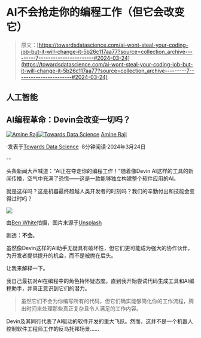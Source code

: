 # AI不会抢走你的编程工作（但它会改变它）

> 原文：[https://towardsdatascience.com/ai-wont-steal-your-coding-job-but-it-will-change-it-5b26c117aa77?source=collection_archive---------7-----------------------#2024-03-24](https://towardsdatascience.com/ai-wont-steal-your-coding-job-but-it-will-change-it-5b26c117aa77?source=collection_archive---------7-----------------------#2024-03-24)

## 人工智能

## AI编程革命：Devin会改变一切吗？

[](https://araji.medium.com/?source=post_page---byline--5b26c117aa77--------------------------------)[![Amine Raji](../Images/ff1681a218b9646301a9f9d6b192a77a.png)](https://araji.medium.com/?source=post_page---byline--5b26c117aa77--------------------------------)[](https://towardsdatascience.com/?source=post_page---byline--5b26c117aa77--------------------------------)[![Towards Data Science](../Images/a6ff2676ffcc0c7aad8aaf1d79379785.png)](https://towardsdatascience.com/?source=post_page---byline--5b26c117aa77--------------------------------) [Amine Raji](https://araji.medium.com/?source=post_page---byline--5b26c117aa77--------------------------------)

·发表于[Towards Data Science](https://towardsdatascience.com/?source=post_page---byline--5b26c117aa77--------------------------------) ·8分钟阅读·2024年3月24日

--

头条新闻大声喊道：“AI正在夺走你的编程工作！”随着像Devin AI这样的工具的新闻传播，空气中充满了恐慌——这是一款能够独立构建整个软件应用的AI。

就是这样吗？这是机器最终超越人类开发者的时刻吗？我们的辛勤付出和技能会变得过时吗？

![](../Images/9993eccdf03d9363369dbfb6ef668caf.png)

由[Ben White](https://unsplash.com/@benwhitephotography?utm_source=medium&utm_medium=referral)拍摄，图片来源于[Unsplash](https://unsplash.com/?utm_source=medium&utm_medium=referral)

剧透：**不会**。

虽然像Devin这样的AI助手无疑具有破坏性，但它们更可能成为强大的协作伙伴，为开发者提供提升的机会，而不是被抛在后头。

让我来解释一下。

我自己最初对AI在编程中的角色持怀疑态度。直到我开始尝试代码生成工具和AI编程助手，并真正意识到它们的潜力。

> 虽然它们不会为你编写所有的代码，但它们确实能够简化你的工作流程，腾出时间来处理那些真正复杂且令人满足的工作内容。

Devin及其同行代表了AI驱动的软件开发的重大飞跃。然而，这并不是一个机器人控制软件工程师工作的反乌托邦场景……
